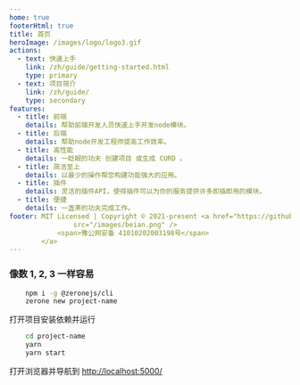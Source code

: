 ```yaml
---
home: true
footerHtml: true
title: 首页
heroImage: /images/logo/logo3.gif
actions:
  - text: 快速上手
    link: /zh/guide/getting-started.html
    type: primary
  - text: 项目简介
    link: /zh/guide/
    type: secondary
features:
  - title: 前端
    details: 帮助前端开发人员快速上手开发node模块。
  - title: 后端
    details: 帮助node开发工程师提高工作效率。
  - title: 高性能
    details: 一眨眼的功夫 创建项目 或生成 CURD 。
  - title: 简洁至上
    details: 以最少的操作帮您构建功能强大的应用。
  - title: 插件
    details: 灵活的插件API，使得插件可以为你的服务提供许多即插即用的模块。
  - title: 便捷
    details: 一盏茶的功夫完成工作。
footer: MIT Licensed | Copyright © 2021-present <a href="https://github.com/zeronejs/zerone">zeronejs</a><br /> <a href="https://beian.miit.gov.cn/" target="_blank">豫ICP备2023003679号</a> <a target="_blank" href="http://www.beian.gov.cn/portal/registerSystemInfo?recordcode=41010202003198"><img
                src="/images/beian.png" />
            <span>豫公网安备 41010202003198号</span>
        </a>
---
```

### 像数 1, 2, 3 一样容易

```bash
    npm i -g @zeronejs/cli
    zerone new project-name
```

打开项目安装依赖并运行

```bash
    cd project-name
    yarn
    yarn start
```

打开浏览器并导航到 [http://localhost:5000/](http://localhost:5000/) 
